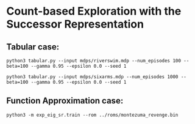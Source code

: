 # Count-based Exploration with the Successor Representation

## Tabular case:

`python3 tabular.py --input mdps/riverswim.mdp --num_episodes 100 --beta=100 --gamma 0.95 --epsilon 0.0 --seed 1`

`python3 tabular.py --input mdps/sixarms.mdp --num_episodes 1000 --beta=100 --gamma 0.95 --epsilon 0.0 --seed 1`

## Function Approximation case:

`python3 -m exp_eig_sr.train --rom ../roms/montezuma_revenge.bin`
